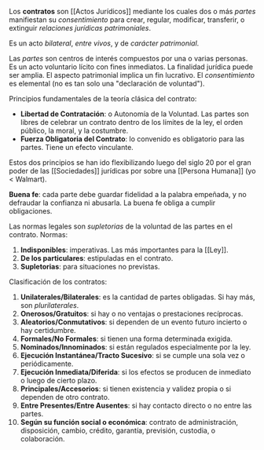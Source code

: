 Los **contratos** son [[Actos Jurídicos]] mediante los cuales dos o más *partes* manifiestan su *consentimiento* para crear, regular, modificar, transferir, o extinguir *relaciones jurídicas patrimoniales*.

Es un acto *bilateral*, *entre vivos*, y de *carácter patrimonial*.

Las *partes* son centros de interés compuestos por una o varias personas. Es un acto voluntario lícito con fines inmediatos. La finalidad jurídica puede ser amplia. El aspecto patrimonial implica un fin lucrativo. El *consentimiento* es elemental (no es tan solo una "declaración de voluntad").

Principios fundamentales de la teoría clásica del contrato:

- **Libertad de Contratación**: o Autonomía de la Voluntad. Las partes son libres de celebrar un contrato dentro de los límites de la ley, el orden público, la moral, y la costumbre.
- **Fuerza Obligatoria del Contrato**: lo convenido es obligatorio para las partes. Tiene un efecto vinculante.

Estos dos principios se han ido flexibilizando luego del siglo 20 por el gran poder de las [[Sociedades]] jurídicas por sobre una [[Persona Humana]] (yo $\lt$ Walmart).

**Buena fe**: cada parte debe guardar fidelidad a la palabra empeñada, y no defraudar la confianza ni abusarla. La buena fe obliga a cumplir obligaciones.

Las normas legales son *supletorias* de la voluntad de las partes en el contrato. Normas:

1. **Indisponibles**: imperativas. Las más importantes para la [[Ley]].
2. **De los particulares**: estipuladas en el contrato.
3. **Supletorias**: para situaciones no previstas.

Clasificación de los contratos:

1. **Unilaterales/Bilaterales**: es la cantidad de partes obligadas. Si hay más, son *plurilaterales*.
2. **Onerosos/Gratuitos**: si hay o no ventajas o prestaciones recíprocas.
3. **Aleatorios/Conmutativos**: si dependen de un evento futuro incierto o hay certidumbre.
4. **Formales/No Formales**: si tienen una forma determinada exigida.
5. **Nominados/Innominados**: si están regulados especialmente por la ley.
6. **Ejecución Instantánea/Tracto Sucesivo**: si se cumple una sola vez o periódicamente.
7. **Ejecución Inmediata/Diferida**: si los efectos se producen de inmediato o luego de cierto plazo.
8. **Principales/Accesorios**: si tienen existencia y validez propia o si dependen de otro contrato.
9. **Entre Presentes/Entre Ausentes**: si hay contacto directo o no entre las partes.
10. **Según su función social o económica**: contrato de administración, disposición, cambio, crédito, garantía, previsión, custodia, o colaboración.
